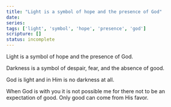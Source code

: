 ```yaml
---
title: "Light is a symbol of hope and the presence of God"
date: 
series: 
tags: ['light', 'symbol', 'hope', 'presence', 'god']
scripture: []
status: incomplete
---
```


Light is a symbol of hope and the presence of God.

Darkness is a symbol of despair, fear, and the absence of good.

God is light and in Him is no darkness at all.

When God is with you it is not possible me for there not to be an expectation of good. Only good can come from His favor.
